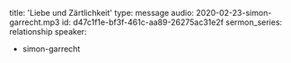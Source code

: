 title: 'Liebe und Zärtlichkeit'
type: message
audio: 2020-02-23-simon-garrecht.mp3
id: d47c1f1e-bf3f-461c-aa89-26275ac31e2f
sermon_series: relationship
speaker:
  - simon-garrecht
